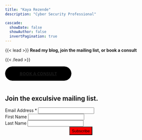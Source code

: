 ```yaml
---
title: "Kaya Rezende"
description: "Cyber Security Professional"

cascade:
  showDate: false
  showAuthor: false
  invertPagination: true
---
```


<!-- Button Class -->

<style>
Button

.btn-1,
.btn-1 *,
.btn-1 :after,
.btn-1 :before,
.btn-1:after,
.btn-1:before {
  border: 0 solid;
  box-sizing: border-box;
}
.btn-1 {
  -webkit-tap-highlight-color: transparent;
  -webkit-appearance: button;
  background-color: #000;
  background-image: none;
  color: #fff;
  cursor: pointer;
  font-family: ui-sans-serif, system-ui, -apple-system, BlinkMacSystemFont,
    Segoe UI, Roboto, Helvetica Neue, Arial, Noto Sans, sans-serif,
    Apple Color Emoji, Segoe UI Emoji, Segoe UI Symbol, Noto Color Emoji;
  font-size: 100%;
  font-weight: 900;
  line-height: 1.5;
  margin: 0;
  -webkit-mask-image: -webkit-radial-gradient(#000, #fff);
  padding: 0;
  text-transform: uppercase;
}
.btn-1:disabled {
  cursor: default;
}
.btn-1:-moz-focusring {
  outline: auto;
}
.btn-1 svg {
  display: block;
  vertical-align: middle;
}
.btn-1 [hidden] {
  display: none;
}
.btn-1 {
  border-radius: 99rem;
  border-width: 2px;
  padding: 0.8rem 3rem;
}
.btn-1:hover {
  color: #000000;
}
</style>

{{< lead >}}
**Read my blog, join the mailing list, or book a consult**

{{< /lead >}}

<!-- Calendly link widget begin -->
<link href="https://assets.calendly.com/assets/external/widget.css" rel="stylesheet">
<script src="https://assets.calendly.com/assets/external/widget.js" type="text/javascript" async></script>
<a class="btn-1" href="" onclick="Calendly.initPopupWidget({url: 'https://calendly.com/kayarezende-consult'});return false;">Book a Consult</a>
<!-- Calendly link widget end -->


<br />
<br />

<!-- Begin Mailchimp Signup Form -->
<link href="//cdn-images.mailchimp.com/embedcode/classic-071822.css" rel="stylesheet" type="text/css">
<style type="text/css">
	#mc_embed_signup .clear.foot {
    background:#FFFFF;
    clear:left;
    font:14px Helvetica,Arial,sans-serif;
    width:500;
    display: flex;
    flex-wrap: wrap;
    justify-content: center;
  }
  #subscribe-button {
    background-color: red !important;
  }
  @media (max-width: 600px) {
  input {
    width: 100%;
    flex-wrap: wrap;
  }
}
	/* Add your own Mailchimp form style overrides in your site stylesheet or in this style block.
	   We recommend moving this block and the preceding CSS link to the HEAD of your HTML file. */
</style>
<div id="mc_embed_signup">
    <form action="https://remarkablyvivid.us20.list-manage.com/subscribe/post?u=62df5f49d8b5faa0800c1133a&amp;id=6993178d5d&amp;f_id=00ecb7e6f0" method="post" id="mc-embedded-subscribe-form" name="mc-embedded-subscribe-form" class="validate" target="_blank" novalidate>
        <div id="mc_embed_signup_scroll">
        <h2 class="text-center">Join the exculsive mailing list.</h2>

<div class="mc-field-group">
	<label for="mce-EMAIL">Email Address  <span class="asterisk">*</span>
</label>
	<input type="email" value="" name="EMAIL" class="required email" id="mce-EMAIL" required>
	<span id="mce-EMAIL-HELPERTEXT" class="helper_text"></span>
</div>
<div class="mc-field-group">
	<label for="mce-FNAME">First Name </label>
	<input type="text" value="" name="FNAME" class="" id="mce-FNAME">
	<span id="mce-FNAME-HELPERTEXT" class="helper_text"></span>
</div>
<div class="mc-field-group">
	<label for="mce-LNAME">Last Name </label>
	<input type="text" value="" name="LNAME" class="" id="mce-LNAME">
	<span id="mce-LNAME-HELPERTEXT" class="helper_text"></span>

</div>
	<div id="mce-responses" class="clear foot">
		<div class="response" id="mce-error-response" style="display:none"></div>
		<div class="response" id="mce-success-response" style="display:none"></div>
	</div>    <!-- real people should not fill this in and expect good things - do not remove this or risk form bot signups-->
    <div style="position: absolute; right: 5000px;" aria-hidden="true">
    <input type="text" name="b_62df5f49d8b5faa0800c1133a_6993178d5d" tabindex="-1" value="">
    </div>
        <div class="optionalParent">
            <div class="clear foot">
                <input type="submit" value="Subscribe" name="subscribe" id="subscribe-button" class="button">
                <p class="brandingLogo"><a href="http://eepurl.com/iemkYH" title="Mailchimp - email marketing made easy and fun"></a></p>
            </div>
        </div>
    </div>

</form>
</div>
<script type='text/javascript' src='//s3.amazonaws.com/downloads.mailchimp.com/js/mc-validate.js'></script><script type='text/javascript'>(function($) {window.fnames = new Array(); window.ftypes = new Array();fnames[0]='EMAIL';ftypes[0]='email';fnames[1]='FNAME';ftypes[1]='text';fnames[2]='LNAME';ftypes[2]='text';fnames[3]='ADDRESS';ftypes[3]='address';fnames[4]='PHONE';ftypes[4]='phone';fnames[5]='BIRTHDAY';ftypes[5]='birthday';fnames[6]='COMPANY';ftypes[6]='text';}(jQuery));var $mcj = jQuery.noConflict(true);</script>
<!--End mc_embed_signup-->



